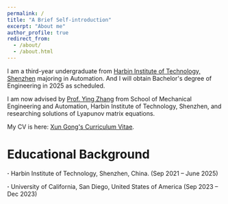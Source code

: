 ```yaml
---
permalink: /
title: "A Brief Self-introduction"
excerpt: "About me"
author_profile: true
redirect_from: 
  - /about/
  - /about.html
---
```


I am a third-year undergraduate from [Harbin Institute of Technology, Shenzhen](http://en.hitsz.edu.cn/) majoring in Automation. And I will obtain Bachelor's degree of Engineering in 2025 as scheduled. 

I am now advised by [Prof. Ying Zhang](http://faculty.hitsz.edu.cn/zhangying) from School of Mechanical Engineering and Automation, Harbin Institute of Technology, Shenzhen, and researching solutions of Lyapunov matrix equations.

My CV is here: [Xun Gong's Curriculum Vitae](../assets/Curriculum_Vitae.pdf).

Educational Background
======
**·** Harbin Institute of Technology, Shenzhen, China. (Sep 2021 – June 2025) 

**·** University of California, San Diego, United States of America (Sep 2023 – Dec 2023)
